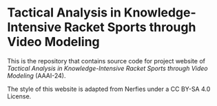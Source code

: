 # Tactical Analysis in Knowledge-Intensive Racket Sports through Video Modeling

This is the repository that contains source code for project website of *Tactical Analysis in Knowledge-Intensive Racket Sports through Video Modeling* (AAAI-24).

The style of this website is adapted from Nerfies under a CC BY-SA 4.0 License.
